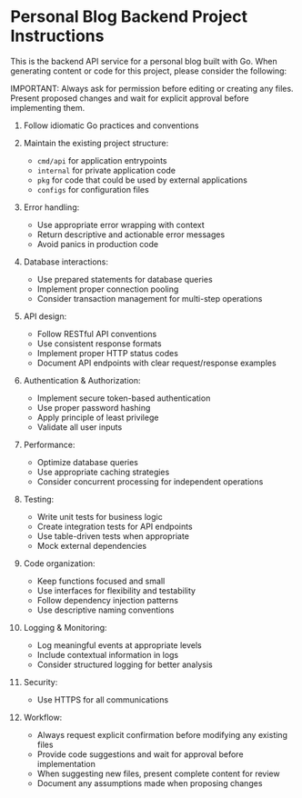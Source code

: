 # Personal Blog Backend Project Instructions

This is the backend API service for a personal blog built with Go. When generating content or code for this project, please consider the following:

IMPORTANT: Always ask for permission before editing or creating any files. Present proposed changes and wait for explicit approval before implementing them.

1. Follow idiomatic Go practices and conventions
2. Maintain the existing project structure:
   - `cmd/api` for application entrypoints
   - `internal` for private application code
   - `pkg` for code that could be used by external applications
   - `configs` for configuration files

3. Error handling:
   - Use appropriate error wrapping with context
   - Return descriptive and actionable error messages
   - Avoid panics in production code

4. Database interactions:
   - Use prepared statements for database queries
   - Implement proper connection pooling
   - Consider transaction management for multi-step operations

5. API design:
   - Follow RESTful API conventions
   - Use consistent response formats
   - Implement proper HTTP status codes
   - Document API endpoints with clear request/response examples

6. Authentication & Authorization:
   - Implement secure token-based authentication
   - Use proper password hashing
   - Apply principle of least privilege
   - Validate all user inputs

7. Performance:
   - Optimize database queries
   - Use appropriate caching strategies
   - Consider concurrent processing for independent operations

8. Testing:
   - Write unit tests for business logic
   - Create integration tests for API endpoints
   - Use table-driven tests when appropriate
   - Mock external dependencies

9. Code organization:
   - Keep functions focused and small
   - Use interfaces for flexibility and testability
   - Follow dependency injection patterns
   - Use descriptive naming conventions

10. Logging & Monitoring:
    - Log meaningful events at appropriate levels
    - Include contextual information in logs
    - Consider structured logging for better analysis

11. Security:
    - Use HTTPS for all communications

12. Workflow:
    - Always request explicit confirmation before modifying any existing files
    - Provide code suggestions and wait for approval before implementation
    - When suggesting new files, present complete content for review
    - Document any assumptions made when proposing changes

